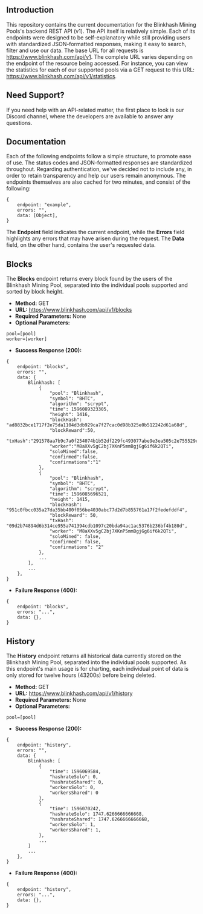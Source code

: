Introduction
----

This repository contains the current documentation for the Blinkhash Mining Pools's backend REST API (v1). The API itself is relatively simple. Each of its endpoints were designed to be self-explanatory while still providing users with standardized JSON-formatted responses, making it easy to search, filter and use our data. The base URL for all requests is https://www.blinkhash.com/api/v1. The complete URL varies depending on the endpoint of the resource being accessed. For instance, you can view the statistics for each of our supported pools via a GET request to this URL: https://www.blinkhash.com/api/v1/statistics.

Need Support?
----

If you need help with an API-related matter, the first place to look is our Discord channel, where the developers are available to answer any questions.

Documentation
----

Each of the following endpoints follow a simple structure, to promote ease of use. The status codes and JSON-formatted responses are standardized throughout. Regarding authentication, we've decided not to include any, in order to retain transparency and help our users remain anonymous. The endpoints themselves are also cached for two minutes, and consist of the following:

```
{
    endpoint: "example",
    errors: "",
    data: [Object],
}
```

The **Endpoint** field indicates the current endpoint, while the **Errors** field highlights any errors that may have arisen during the request. The **Data** field, on the other hand, contains the user's requested data.

Blocks
----

The **Blocks** endpoint returns every block found by the users of the Blinkhash Mining Pool, separated into the individual pools supported and sorted by block height.  

* **Method:** GET
* **URL:** https://www.blinkhash.com/api/v1/blocks
* **Required Parameters:** None 
* **Optional Parameters:** 
```
pool=[pool]
worker=[worker]
```
* **Success Response (200):**
```
{
    endpoint: "blocks",
    errors: "",
    data: {
        Blinkhash: [
            {
                "pool": "Blinkhash",
                "symbol": "BHTC",
                "algorithm": "scrypt",
                "time": 1596089323305,
                "height": 1416,
                "blockHash": "ad8832bce1717f2e75da1104d3db929ca7f27cac0d98b325e0b512242d61a68d",
                "blockReward":50,
                "txHash":"291578aa7b9c7a0f254074b1b52df229fc493077abe9e3ea505c2e755529e648",
                "worker":"M8aXXv5gC2bj7XKnP5mmBgjGg6if6k2QTi",
                "soloMined":false,
                "confirmed":false,
                "confirmations":"1"
            },
            {
                "pool": "Blinkhash",
                "symbol": "BHTC",
                "algorithm": "scrypt",
                "time": 1596085696521,
                "height": 1415,
                "blockHash": "951c0fbcc035a27da35bb400f056be4030abc77d2d7b855761a17f2fedefddf4",
                "blockReward": 50,
                "txHash": "09d2b74894d6b314ce955a741394cdb1097c20bda94ac1ac5376b236bf4b180d",
                "worker": "M8aXXv5gC2bj7XKnP5mmBgjGg6if6k2QTi",
                "soloMined": false,
                "confirmed": false,
                "confirmations": "2"
            },
            ...
        ],
        ...
    },
}
```
* **Failure Response (400):**
```
{
    endpoint: "blocks",
    errors: "...",
    data: {},
}
```

History
----

The **History** endpoint returns all historical data currently stored on the Blinkhash Mining Pool, separated into the individual pools supported. As this endpoint's main usage is for charting, each individual point of data is only stored for twelve hours (43200s) before being deleted.



* **Method:** GET
* **URL:** https://www.blinkhash.com/api/v1/history
* **Required Parameters:** None 
* **Optional Parameters:** 
```
pool=[pool]
```
* **Success Response (200):**
```
{
    endpoint: "history",
    errors: "",
    data: {
        Blinkhash: [
            {
                "time": 1596069584,
                "hashrateSolo": 0,
                "hashrateShared": 0,
                "workersSolo": 0,
                "workersShared": 0
            },
            {
                "time": 1596070242,
                "hashrateSolo": 1747.6266666666668,
                "hashrateShared": 1747.6266666666668,
                "workersSolo": 1,
                "workersShared": 1,
            },
            ...
        ]
        ...
    },
}
```
* **Failure Response (400):**
```
{
    endpoint: "history",
    errors: "...",
    data: {},
}
```
